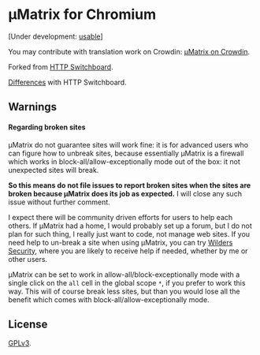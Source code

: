# µMatrix for Chromium

[Under development: [usable](https://github.com/gorhill/uMatrix/releases)]

You may contribute with translation work on Crowdin: [µMatrix on Crowdin](https://crowdin.com/project/umatrix).

Forked from [HTTP Switchboard](https://github.com/gorhill/httpswitchboard).

[Differences](https://github.com/gorhill/uMatrix/wiki/Changes-from-HTTP-Switchboard) with HTTP Switchboard.

## Warnings

#### Regarding broken sites

µMatrix do not guarantee sites will work fine: it is for advanced users who can figure how to unbreak sites, because essentially µMatrix is a firewall which works in block-all/allow-exceptionally mode out of the box: it not unexpected sites will break.

**So this means do not file issues to report broken sites when the sites are broken because µMatrix does its job as expected.** I will close any such issue without further comment.

I expect there will be community driven efforts for users to help each others. If µMatrix had a home, I would probably set up a forum, but I do not plan for such thing, I really just want to code, not manage web sites. If you need help to un-break a site when using µMatrix, you can try [Wilders Security](http://www.wilderssecurity.com/threads/umatrix-the-http-switchboard-successor.369601/), where you are likely to receive help if needed, whether by me or other users.

µMatrix can be set to work in allow-all/block-exceptionally mode with a single click on the `all` cell in the global scope `*`, if you prefer to work this way. This will of course break less sites, but than you would lose all the benefit which comes with block-all/allow-exceptionally mode.


## License

<a href="https://github.com/gorhill/umatrix/blob/master/LICENSE.txt">GPLv3</a>.
